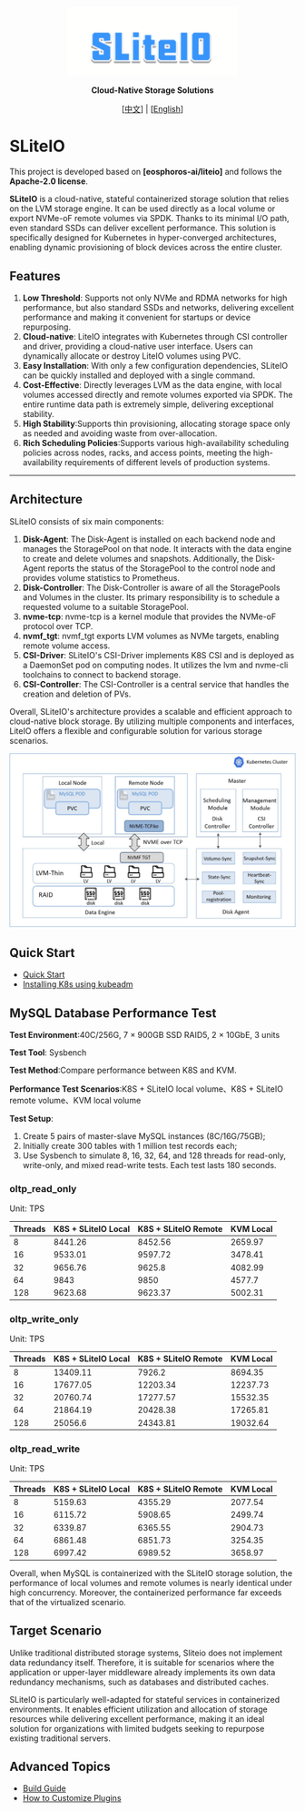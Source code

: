 <p align="center"><img src=doc/image/logo.png width="300" /></p>
<p align="center"><b>Cloud-Native Storage Solutions</b></p>
<p align="center">
  [<a href="README.md">中文</a>] | [<a href="README-en.md">English</a>] 
</p>

# SLiteIO 

This project is developed based on **[eosphoros-ai/liteio]** and follows the **Apache-2.0 license**.

**SLiteIO** is a cloud-native, stateful containerized storage solution that relies on the LVM storage engine. It can be used directly as a local volume or export NVMe-oF remote volumes via SPDK. Thanks to its minimal I/O path, even standard SSDs can deliver excellent performance. This solution is specifically designed for Kubernetes in hyper-converged architectures, enabling dynamic provisioning of block devices across the entire cluster.

## Features 

1. **Low Threshold**: Supports not only NVMe and RDMA networks for high performance, but also standard SSDs and networks, delivering excellent performance and making it convenient for startups or device repurposing.
2. **Cloud-native**: LiteIO integrates with Kubernetes through CSI controller and driver, providing a cloud-native user interface. Users can dynamically allocate or destroy LiteIO volumes using PVC.
3. **Easy Installation**: With only a few configuration dependencies, SLiteIO can be quickly installed and deployed with a single command.
4. **Cost-Effective**: Directly leverages LVM as the data engine, with local volumes accessed directly and remote volumes exported via SPDK. The entire runtime data path is extremely simple, delivering exceptional stability.
5. **High Stability**:Supports thin provisioning, allocating storage space only as needed and avoiding waste from over-allocation.
6. **Rich Scheduling Policies**:Supports various high-availability scheduling policies across nodes, racks, and access points, meeting the high-availability requirements of different levels of production systems.

---

## Architecture

SLiteIO consists of six main components:

1. **Disk-Agent**: The Disk-Agent is installed on each backend node and manages the StoragePool on that node. It interacts with the data engine to create and delete volumes and snapshots. Additionally, the Disk-Agent reports the status of the StoragePool to the control node and provides volume statistics to Prometheus.
2. **Disk-Controller**: The Disk-Controller is aware of all the StoragePools and Volumes in the cluster. Its primary responsibility is to schedule a requested volume to a suitable StoragePool.
3. **nvme-tcp**: nvme-tcp is a kernel module that provides the NVMe-oF protocol over TCP.
4. **nvmf_tgt**: nvmf_tgt exports LVM volumes as NVMe targets, enabling remote volume access.
5. **CSI-Driver**: SLiteIO's CSI-Driver implements K8S CSI and is deployed as a DaemonSet pod on computing nodes. It utilizes the lvm and nvme-cli toolchains to connect to backend storage.
6. **CSI-Controller**: The CSI-Controller is a central service that handles the creation and deletion of PVs.

Overall, SLiteIO's architecture provides a scalable and efficient approach to cloud-native block storage. By utilizing multiple components and interfaces, LiteIO offers a flexible and configurable solution for various storage scenarios.

![](doc/image/architecture-en.jpg)


## Quick Start

- [Quick Start](doc/en/install.md)
- [Installing K8s using kubeadm](doc/en/kubeadm-install.md)


## MySQL Database Performance Test

**Test Environment**:40C/256G, 7 × 900GB SSD RAID5, 2 × 10GbE, 3 units

**Test Tool**: Sysbench

**Test Method**:Compare performance between K8S and KVM.

**Performance Test Scenarios**:K8S + SLiteIO local volume、K8S + SLiteIO remote volume、KVM local volume

**Test Setup**:
1. Create 5 pairs of master-slave MySQL instances (8C/16G/75GB);
2. Initially create 300 tables with 1 million test records each;
3. Use Sysbench to simulate 8, 16, 32, 64, and 128 threads for read-only, write-only, and mixed read-write tests. Each test lasts 180 seconds.


### oltp_read_only   

Unit: TPS

|    Threads  |  K8S + SLiteIO Local | K8S + SLiteIO Remote | KVM Local |
|-------------|-------------|----------|----------|
| 8   | 8441.26       | 8452.56   | 2659.97  |
| 16  | 9533.01       | 9597.72   | 3478.41  |
| 32  | 9656.76       | 9625.8    | 4082.99  |
| 64  | 9843          | 9850      | 4577.7   |
| 128 | 9623.68       | 9623.37   | 5002.31  |

### oltp_write_only

Unit: TPS

|    Threads  |  K8S + SLiteIO Local | K8S + SLiteIO Remote | KVM Local |
|-------------|-------------|----------|----------|
| 8   | 13409.11     | 7926.2   | 8694.35  |
| 16  | 17677.05     | 12203.34 | 12237.73 |
| 32  | 20760.74     | 17277.57 | 15532.35 |
| 64  | 21864.19     | 20428.38 | 17265.81 |
| 128 | 25056.6      | 24343.81 | 19032.64 |

### oltp_read_write

Unit: TPS

|    Threads  |  K8S + SLiteIO Local | K8S + SLiteIO Remote | KVM Local |
|-------------|-------------|----------|----------|
| 8   | 5159.63     | 4355.29  | 2077.54|
| 16  | 6115.72     | 5908.65  | 2499.74|
| 32  | 6339.87     | 6365.55  | 2904.73|
| 64  | 6861.48     | 6851.73  | 3254.35|
| 128 | 6997.42     | 6989.52  | 3658.97|

Overall, when MySQL is containerized with the SLiteIO storage solution, the performance of local volumes and remote volumes is nearly identical under high concurrency. Moreover, the containerized performance far exceeds that of the virtualized scenario.


## Target Scenario

Unlike traditional distributed storage systems, Sliteio does not implement data redundancy itself. Therefore, it is suitable for scenarios where the application or upper-layer middleware already implements its own data redundancy mechanisms, such as databases and distributed caches. 

SLiteIO is particularly well-adapted for stateful services in containerized environments. It enables efficient utilization and allocation of storage resources while delivering excellent performance, making it an ideal solution for organizations with limited budgets seeking to repurpose existing traditional servers.

## Advanced Topics

- [Build Guide](doc/en/build.md)
- [How to Customize Plugins](doc/en/plugins.md)


